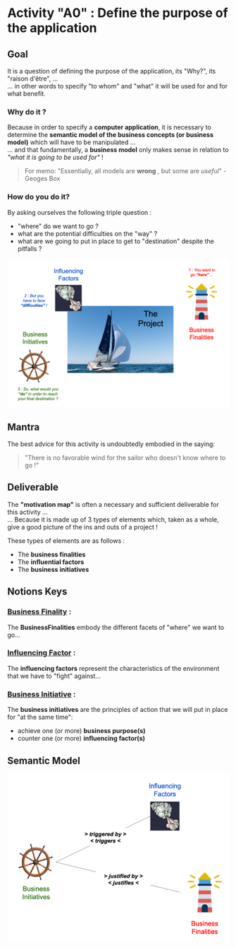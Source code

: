 # Activity "A0" : Define the purpose of the application

## Goal
It is a question of defining the purpose of the application, its "Why?", its "raison d'être", ...   
... in other words to specify "to whom" and "what" it will be used for and for what benefit.

### Why do it ?
Because in order to specify a __computer application__, it is necessary to determine the __semantic model of the business concepts (or business model)__ which will have to be manipulated ...   
... and that fundamentally, a __business model__ only makes sense in relation to _"what it is going to be used for"_ !
> For memo: "Essentially, all models are __wrong__ , but some are _useful_" - Geoges Box

### How do you do it?
By asking ourselves the following triple question : 
* "where" do we want to go ?
* what are the potential difficulties on the "way" ?
* what are we going to put in place to get to "destination" despite the pitfalls ?

![MotivationMap](https://github.com/iPlumb3r/BizApp-Spec-Methodo/blob/master/_Images/MotivationMap.png)

## Mantra
The best advice for this activity is undoubtedly embodied in the saying:
> "There is no favorable wind for the sailor who doesn't know where to go !"

## Deliverable
The __"motivation map"__ is often a necessary and sufficient deliverable for this activity ...     
... Because it is made up of 3 types of elements which, taken as a whole, give a good picture of the ins and outs of a project !

These types of elements are as follows :
* The __business finalities__
* The __influential factors__
* The __business initiatives__ 
 
## Notions Keys

### <a href="https://github.com/iPlumb3r/pEAr4pEEr/blob/master/1_Semantic/Conceptionary/%23BusinessFinality.md">Business Finality</a> :    
The __BusinessFinalities__ embody the different facets of "where" we want to go...
  
### <a href="https://github.com/iPlumb3r/pEAr4pEEr/blob/master/1_Semantic/Conceptionary/%23InfluencingFactor.md">Influencing Factor</a> :   
The __influencing factors__ represent the characteristics of the environment that we have to "fight" against...
  
### <a href="https://github.com/iPlumb3r/pEAr4pEEr/blob/master/1_Semantic/Conceptionary/%23BusinessInitiative.md">Business Initiative</a> :   
The __business initiatives__ are the principles of action that we will put in place for "at the same time":
* achieve one (or more) __business purpose(s)__
* counter one (or more) __influencing factor(s)__ 


## Semantic Model
![SemanticModel](https://github.com/iPlumb3r/BizApp-Spec-Methodo/blob/master/_Images/MotivationMap_SM.png)

